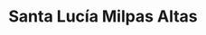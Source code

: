 ---
title: Santa Lucía Milpas Altas
url: /santa-lucia-milpas-altas/
latitude: 14.576
longitude: -90.678
---